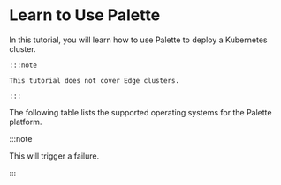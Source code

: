 # Learn to Use Palette

In this tutorial, you will learn how to use Palette to deploy a Kubernetes cluster.

    :::note

    This tutorial does not cover Edge clusters.

    :::

The following table lists the supported operating systems for the Palette platform.

:::note

This will trigger a failure.

:::
